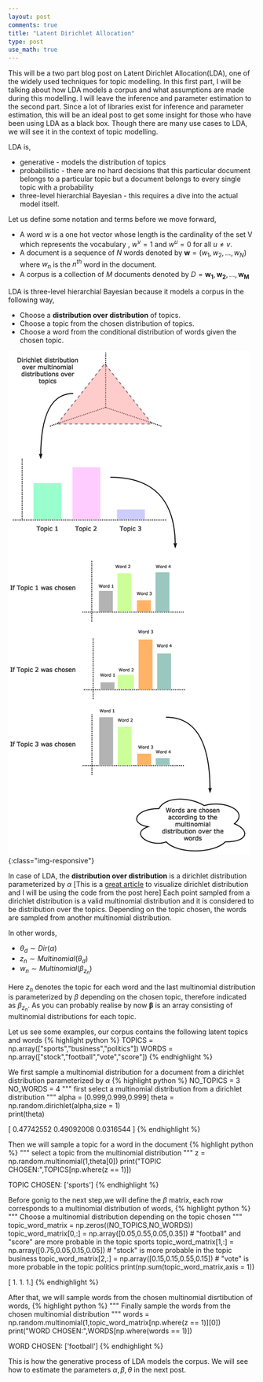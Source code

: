 ```yaml
---
layout: post
comments: true
title: "Latent Dirichlet Allocation"
type: post
use_math: true
---
```


This will be a two part blog post on Latent Dirichlet Allocation(LDA), one of the widely used techniques for topic modelling. In this first part, I will be talking about how LDA models a corpus and what assumptions are made during this modelling. I will leave the inference and parameter estimation to the second part. Since a lot of libraries exist for inference and parameter estimation, this will be an ideal post to get some insight for those who have been using LDA as a black box. Though there are many use cases to LDA, we will see it in the context of topic modelling.

LDA is,
* generative - models the distribution of topics
* probabilistic - there are no hard decisions that this particular document belongs to a particular topic but a document belongs to every single topic with a probability
* three-level hierarchial Bayesian - this requires a dive into the actual model itself.

Let us define some notation and terms before we move forward,
* A word $w$ is a one hot vector whose length is the cardinality of the set V which represents the vocabulary , $w^v = 1$ and $w^u = 0$ for all $u \neq v$.
* A document is a sequence of $N$ words denoted by $\mathbf{w} = (w_1,w_2,...,w_N)$ where $w_n$ is the $n^{th}$ word in the document.
* A corpus is a collection of $M$ documents denoted by $D = \mathbf{w_1},\mathbf{w_2},...,\mathbf{w_M}$

LDA is three-level hierarchial Bayesian because it models a corpus in the following way,
* Choose a __distribution over distribution__ of topics.
* Choose a topic from the chosen distribution of topics.
* Choose a word from the conditional distribution of words given the chosen topic.

![LDA_generative_process](/assets/LDA_generative_process.png){:class="img-responsive"}

In case of LDA, the __distribution over distribution__ is a dirichlet distribution parameterized by $\alpha$
[This is a [great article](http://blog.bogatron.net/blog/2014/02/02/visualizing-dirichlet-distributions/) to visualize dirichlet distribution and I will be using the code from the post here]
Each point sampled from a dirichlet distribution is a valid multinomial distribution and it is considered to be distribution over the topics. Depending on the topic chosen, the words are sampled from another multinomial distribution.

In other words,
* $\theta_d \sim Dir(\alpha)$
* $z_n \sim Multinomial(\theta_d)$
* $w_n \sim Multinomial(\beta_{z_n})$

Here $z_n$ denotes the topic for each word and the last multinomial distribution is parameterized by $\beta$ depending on the chosen topic, therefore indicated as $\beta_{z_n}$. As you can probably realise by now $\mathbf{\beta}$ is an array consisting of multinomial distributions for each topic.

Let us see some examples, our corpus contains the following latent topics and words
{% highlight python %}
TOPICS = np.array(["sports","business","politics"])
WORDS = np.array(["stock","football","vote","score"])
{% endhighlight %}

We first sample a multinomial distribution for a document from a dirichlet distribution parameterized by $\alpha$
{% highlight python %}
NO_TOPICS = 3
NO_WORDS = 4
"""
first select a multinomial distribution from a dirichlet distribution
"""
alpha = [0.999,0.999,0.999]
theta = np.random.dirichlet(alpha,size = 1)  
print(theta)

[ 0.47742552  0.49092008  0.0316544 ]
{% endhighlight %}

Then we will sample a topic for a word in the document
{% highlight python %}
"""
select a topic from the multinomial distribution
"""
z = np.random.multinomial(1,theta[0])
print("TOPIC CHOSEN:",TOPICS[np.where(z == 1)])

TOPIC CHOSEN: ['sports']
{% endhighlight %}

Before gonig to the next step,we will define the $\beta$ matrix, each row corresponds to a multinomial distribution of words,
{% highlight python %}
"""
Choose a multinomial distribution depending on the topic chosen
"""
topic_word_matrix = np.zeros((NO_TOPICS,NO_WORDS))
topic_word_matrix[0,:] = np.array([0.05,0.55,0.05,0.35]) # "football" and "score" are more probable in the topic sports
topic_word_matrix[1,:] = np.array([0.75,0.05,0.15,0.05]) # "stock" is more probable in the topic business
topic_word_matrix[2,:] = np.array([0.15,0.15,0.55,0.15]) # "vote" is more probable in the topic politics
print(np.sum(topic_word_matrix,axis = 1))

[ 1.  1.  1.]
{% endhighlight %}

After that, we will sample words from the chosen multinomial disrtibution of words,
{% highlight python %}
"""
Finally sample the words from the chosen multinomial distribution
"""
words = np.random.multinomial(1,topic_word_matrix[np.where(z == 1)][0])
print("WORD CHOSEN:",WORDS[np.where(words == 1)])

WORD CHOSEN: ['football']
{% endhighlight %}

This is how the generative process of LDA models the corpus. We will see how to estimate the parameters $\alpha,\beta,\theta$ in the next post.
